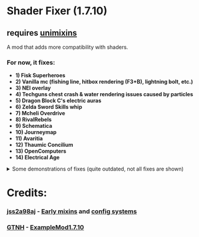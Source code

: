 # Shader Fixer (1.7.10)

## requires [unimixins](https://github.com/LegacyModdingMC/UniMixins)

A mod that adds more compatibility with shaders.
### For now, it fixes:
+ **1) Fisk Superheroes**
+ **2) Vanilla mc (fishing line, hitbox rendering (F3+B), lightning bolt, etc.)**
+ **3) NEI overlay**
+ **4) Techguns chest crash & water rendering issues caused by particles**
+ **5) Dragon Block C's electric auras**
+ **6) Zelda Sword Skills whip**
+ **7) Mcheli Overdrive**
+ **8) RivalRebels**
+ **9) Schematica**
+ **10) Journeymap**
+ **11) Avaritia**
+ **12) Thaumic Concilium**
+ **13) OpenComputers**
+ **14) Electrical Age**

<details>

<summary>Some demonstrations of fixes (quite outdated, not all fixes are shown)</summary>


<details>

<summary>1.5 - Techguns:</summary>



<details>
<summary>Before: </summary>


https://github.com/kotmatross28729/Shader-fixer/assets/110309314/ec8f83be-fe2e-4b77-a01b-0ecf634338e6


https://github.com/kotmatross28729/Shader-fixer/assets/110309314/926e7e9c-c276-42ff-9cee-922275b14fb5

</details>

<details>
<summary>After: </summary>


https://github.com/kotmatross28729/Shader-fixer/assets/110309314/a252bc23-7bb5-4aeb-9bc8-cf94b10cd42d



https://github.com/kotmatross28729/Shader-fixer/assets/110309314/6ce72f2f-9cc2-41c0-bc41-8db76c10b837

</details>

</details>


![Fisk Superheroes Fix](https://github.com/kotmatross28729/Shader-fixer/assets/110309314/42952fa3-8744-4df0-a60b-0baae7e30057)
![Fisk Superheroes Fix 2](https://github.com/kotmatross28729/Shader-fixer/assets/110309314/404cd29f-9a25-4ea1-b5f7-d51d446b8cb7)
![fishing line fix](https://github.com/kotmatross28729/Shader-fixer/assets/110309314/a2b03df7-aa67-49b9-915f-28f52ea75877)
![hitboxes fix](https://github.com/kotmatross28729/Shader-fixer/assets/110309314/0b2616eb-b473-4c78-b977-ce093e7bda00)
![leash line fix](https://github.com/kotmatross28729/Shader-fixer/assets/110309314/4532c38b-a2b8-41c7-82d0-a86da8225df1)
![lightning bolt fix 2](https://github.com/kotmatross28729/Shader-fixer/assets/110309314/9dffa4e7-4561-47d2-b2f0-14dba3507b9b)
![lightning bolt fix](https://github.com/kotmatross28729/Shader-fixer/assets/110309314/59728e9c-6c39-4d66-a524-10443105bbaf)
![ender dragon death effects fix day](https://github.com/kotmatross28729/Shader-fixer/assets/110309314/ac979179-3d1d-4bd1-b516-47da62bfd621)
![ender dragon death effects fix](https://github.com/kotmatross28729/Shader-fixer/assets/110309314/0d476068-cb99-4700-8821-15a1645c3599)
![name tag fix](https://github.com/kotmatross28729/Shader-fixer/assets/110309314/c42cb62c-0a31-43af-b1bc-9b4a4b9ebb11)
![NotEnoughItems render fix](https://github.com/kotmatross28729/Shader-fixer/assets/110309314/9b5e2b69-81d9-40d1-a628-8ad9cee41616)

</details>

# Credits:

### [jss2a98aj](https://github.com/jss2a98aj) - [Early mixins](https://github.com/jss2a98aj/BugTorch/blob/master/src/main/java/jss/bugtorch/mixinplugin/BugTorchEarlyMixins.java) and [config systems](https://github.com/jss2a98aj/BugTorch/blob/master/src/main/java/jss/bugtorch/config/BugTorchConfig.java)

### [GTNH](https://github.com/orgs/GTNewHorizons/repositories) - [ExampleMod1.7.10](https://github.com/GTNewHorizons/ExampleMod1.7.10)
